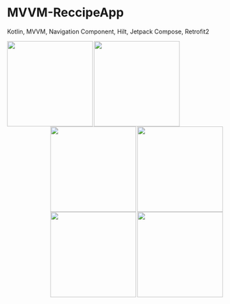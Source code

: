 # MVVM-ReccipeApp
Kotlin, MVVM, Navigation Component, Hilt, Jetpack Compose, Retrofit2

<img align="left" src="https://user-images.githubusercontent.com/76838562/178115342-0de3b46f-f818-4b6b-842a-7283881041fc.png" width="200">
<img align="left" src="https://user-images.githubusercontent.com/76838562/178115363-ff005cff-ddac-472f-9bb9-e353fec6835d.png" width="200">
<img align="right" src="https://user-images.githubusercontent.com/76838562/178115382-fdc0ff4b-b9d3-49cd-9b45-d1c10cc556ce.png" width="200">
<img align="right" src="https://user-images.githubusercontent.com/76838562/178115404-4c8f46a4-ada8-40a7-8978-9f836128fdf6.png" width="200">
<img align="right" src="https://user-images.githubusercontent.com/76838562/178115463-535a312f-1500-43e2-b6f6-f8af0dc4119e.png" width="200">
<img align="right" src="https://user-images.githubusercontent.com/76838562/178115481-929b2d24-bdf9-4fab-a569-082e118d990d.png" width="200">
